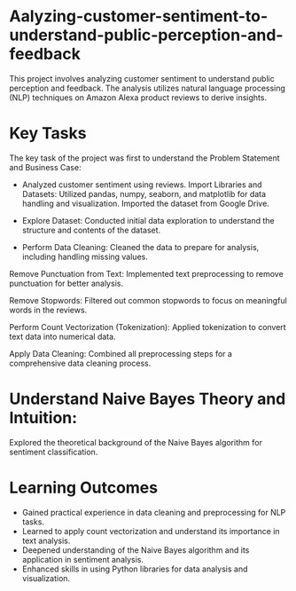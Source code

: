 # Aalyzing-customer-sentiment-to-understand-public-perception-and-feedback
This project involves analyzing customer sentiment to understand public perception and feedback. The analysis utilizes natural language processing (NLP) techniques on Amazon Alexa product reviews to derive insights.

# Key Tasks
The key task of the project was first to understand the Problem Statement and Business Case:

- Analyzed customer sentiment using reviews.
Import Libraries and Datasets:
Utilized pandas, numpy, seaborn, and matplotlib for data handling and visualization.
Imported the dataset from Google Drive.

- Explore Dataset:
Conducted initial data exploration to understand the structure and contents of the dataset.

- Perform Data Cleaning:
Cleaned the data to prepare for analysis, including handling missing values.

Remove Punctuation from Text:
Implemented text preprocessing to remove punctuation for better analysis.

Remove Stopwords:
Filtered out common stopwords to focus on meaningful words in the reviews.

Perform Count Vectorization (Tokenization):
Applied tokenization to convert text data into numerical data.

Apply Data Cleaning:
Combined all preprocessing steps for a comprehensive data cleaning process.

# Understand Naive Bayes Theory and Intuition:
Explored the theoretical background of the Naive Bayes algorithm for sentiment classification.

# Learning Outcomes
- Gained practical experience in data cleaning and preprocessing for NLP tasks.
- Learned to apply count vectorization and understand its importance in text analysis.
- Deepened understanding of the Naive Bayes algorithm and its application in sentiment analysis.
- Enhanced skills in using Python libraries for data analysis and visualization.
